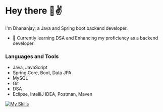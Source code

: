 # Hey there 👋✌
 I'm Dhananjay, a Java and Spring boot backend developer.
<!--
**dhanujadhav1/dhanujadhav1** is a ✨ _special_ ✨ repository because its `README.md` (this file) appears on your GitHub profile.

Here are some ideas to get you started:
-->
- 🌱 Currently learning DSA and Enhancing my proficiency as a backend developer.

### Languages and Tools
- Java, JavaScript
- Spring Core, Boot, Data JPA
- MySQL 
- Git
- DSA
- Eclipse, IntelliJ IDEA, Postman, Maven

[![My Skills](https://skillicons.dev/icons?i=java,spring,git,maven,mysql,postman)](https://skillicons.dev)


<!-- ## 📝 [Resume](https://drive.google.com/file/d/1Q2Ya8c2PEvvTocpOZOeeKhL-m7rh1dg8/view?usp=sharing) -->

